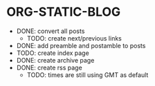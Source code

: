 ORG-STATIC-BLOG
===============

- DONE: convert all posts
  - TODO: create next/previous links
- DONE: add preamble and postamble to posts
- TODO: create index page
- DONE: create archive page
- DONE: create rss page
  - TODO: times are still using GMT as default
